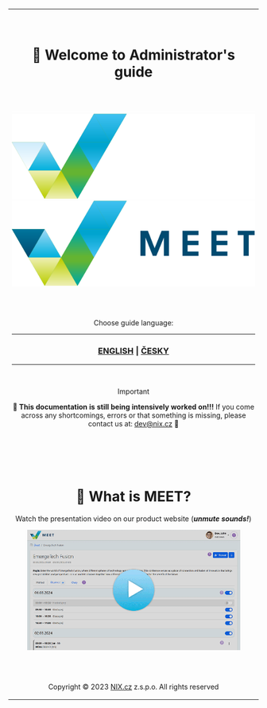 <table border="0">
<tr><td align=center>

<br />
<br />

# 📘 Welcome to Administrator's guide
<br />

![](_data/w100.gif)
[![MEET](_data/MEET_H_04B.svg#gh-dark-mode-only "MEET")](en/README.md#gh-dark-mode-only)
[![MEET](_data/MEET_H_03B.svg#gh-light-mode-only "MEET")](en/README.md#gh-light-mode-only)

<br /><br />

Choose guide language:

---
###  [ENGLISH](en/README.md) | [ČESKY](cs/README.md) 

---
<br />

>[!IMPORTANT]
>🚧 **This documentation is still being intensively worked on!!!** If you come across any shortcomings, errors or that something is missing, please contact us at: dev@nix.cz 🚧

<br /><br /><br /><br />
# 📢 What is MEET?

Watch the presentation video on our product website (***unmute sounds!***)

[![Watch the video](_data/meet-preview.png)](https://nix.cz/en/meet/)

<br /><br />

Copyright &copy; 2023 [NIX.cz](https://nix.cz) z.s.p.o. All rights reserved

</td></tr></table>
